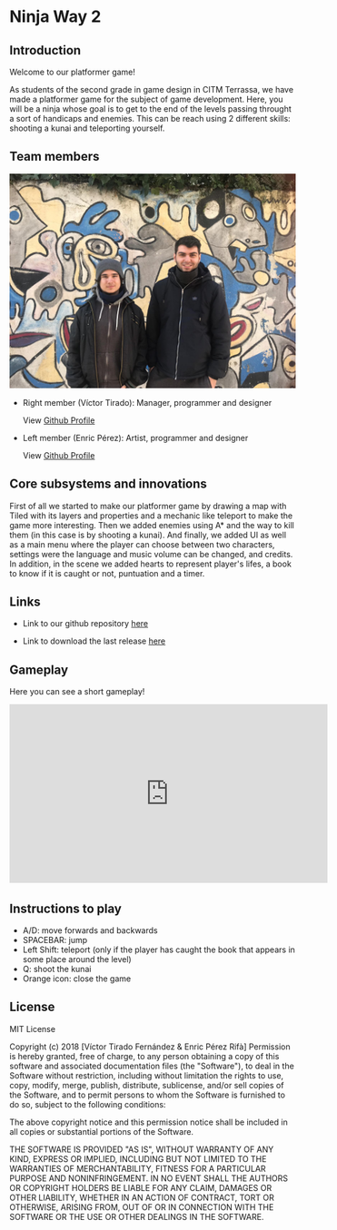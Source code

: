 ﻿# Ninja Way 2

## Introduction

Welcome to our platformer game!

As students of the second grade in game design in CITM Terrassa, we have made a platformer game for the subject of game development.
Here, you will be a ninja whose goal is to get to the end of the levels passing throught a sort of handicaps and enemies. This can be reach using 2 different skills: shooting a kunai and teleporting yourself.

## Team members

![alttext](photo-team.png)

* Right member (Víctor Tirado): Manager, programmer and designer

  View [Github Profile](https://github.com/VictorTirado)


* Left member (Enric Pérez): Artist, programmer and designer

  View [Github Profile](https://github.com/PerezEnric)

## Core subsystems and innovations

First of all we started to make our platformer game by drawing a map with Tiled with its layers and properties and a mechanic like teleport to make the game more interesting. Then we added enemies using A* and the way to kill them (in this case is by shooting a kunai). And finally, we added UI as well as a main menu where the player can choose between two characters, settings were the language and music volume can be changed, and credits. In addition, in the scene we added hearts to represent player's lifes, a book to know if it is caught or not, puntuation and a timer.

## Links

* Link to our github repository [here](https://github.com/VictorTirado/Development-Assigment)

* Link to download the last release [here](https://github.com/VictorTirado/Development-Assigment/releases/tag/1.2)

## Gameplay
Here you can see a short gameplay!
<iframe width="560" height="315" src="https://www.youtube.com/embed/nCi3O0hDIr8" frameborder="0" allow="accelerometer; autoplay; encrypted-media; gyroscope; picture-in-picture" allowfullscreen></iframe>

## Instructions to play

- A/D: move forwards and backwards
- SPACEBAR: jump
- Left Shift: teleport (only if the player has caught the book that appears in some place around the level)
- Q: shoot the kunai
- Orange icon: close the game

## License

MIT License

Copyright (c) 2018 [Víctor Tirado Fernández & Enric Pérez Rifà]
Permission is hereby granted, free of charge, to any person obtaining a copy
of this software and associated documentation files (the "Software"), to deal
in the Software without restriction, including without limitation the rights
to use, copy, modify, merge, publish, distribute, sublicense, and/or sell
copies of the Software, and to permit persons to whom the Software is
furnished to do so, subject to the following conditions:

The above copyright notice and this permission notice shall be included in all
copies or substantial portions of the Software.

THE SOFTWARE IS PROVIDED "AS IS", WITHOUT WARRANTY OF ANY KIND, EXPRESS OR
IMPLIED, INCLUDING BUT NOT LIMITED TO THE WARRANTIES OF MERCHANTABILITY,
FITNESS FOR A PARTICULAR PURPOSE AND NONINFRINGEMENT. IN NO EVENT SHALL THE
AUTHORS OR COPYRIGHT HOLDERS BE LIABLE FOR ANY CLAIM, DAMAGES OR OTHER
LIABILITY, WHETHER IN AN ACTION OF CONTRACT, TORT OR OTHERWISE, ARISING FROM,
OUT OF OR IN CONNECTION WITH THE SOFTWARE OR THE USE OR OTHER DEALINGS IN THE
SOFTWARE.

